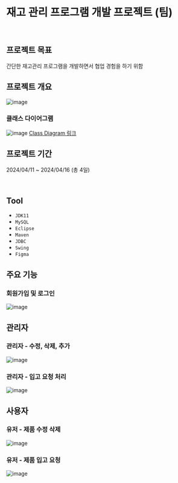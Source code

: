 # 재고 관리 프로그램 개발 프로젝트 (팀)

<br>

## 프로젝트 목표
간단한 재고관리 프로그램을 개발하면서 협업 경험을 하기 위함

## 프로젝트 개요
![image](https://github.com/shsh99/KDT_miniproject/assets/134079624/e2e4259b-fdc1-4ade-b1e5-a95ba5aa0363)

### 클래스 다이어그램
![image](https://github.com/shsh99/KDT_miniproject/assets/134079624/f1dbb5be-7723-4834-9446-6b7776be4d60)
[Class Diagram 링크](https://viewer.diagrams.net/?tags=%7B%7D&highlight=0000ff&edit=_blank&layers=1&nav=1&title=%ED%81%B4%EB%9E%98%EC%8A%A4%EB%8B%A4%EC%9D%B4%EC%96%B4%EA%B7%B8%EB%9E%A8.drawio#R7V1bl5u2Fv41Xit98CzE1Tza47RNz6SZZpL25Lxhg21WGHAAZ8b99UcCxEWSDdgIbI9mdTVGgADtT1v78kkaKffPr7%2BF1nbzMbAdbyRL9utImY9kGcimBP9BJfu0RFOygnXo2mlRqeDJ%2FdfJ7sSlO9d2oqwsLYqDwIvdbbVwGfi%2Bs4wrZVYYBi%2FVy1aBZ1cKttbaoQqelpZHl%2F7j2vEGvx38K8787rjrTUydWljL7%2Bsw2PnZI0eyskr%2B0tPPFq4uuz7aWHbwUipS3o%2BU%2BzAI4vTX8%2Bu946HmxS33z4f9P97Dd%2F23P%2F6KflhfZ%2F%2F58uff47SyX9vckn9k6PjxyVW%2F%2F8O6X%2FjBi%2Ff17%2BUX6X%2Fjv3xtl90i%2FbS8XdaiD8Ha9bMPjve4naMX99mzfHg0WwV%2B%2FJSdAfDY8ty1D38v4cs5ISz46YSxC0U0zU7EwRaWLjeuZz9Y%2B2CHPiGKYePjo9kmCN1%2FYbWWl9UJT4dxhjZZr1zxhO6ExRIsDZ0IXvOI2wUQRR%2Bt18qFD1YUZwXLwPOsbeQu8s94tkL44bMgjoPn7KKXjRs7T1tria55gR0IvUj8jF%2ByoVQy6aFWcV5LqM2k9JsTPDtxuIeXZGeNiZnesse9dGKkBS8FxBWgpGWbMrhhW6VdK%2BtW67zyAhjwR4aNFjgBFE7GqIs4zwsnfHLCny5qoyks%2Blgpgv3EgI1v2Z98bz8y5hSuYJPEibzD4LtzH3gBBNDcD1KguZ5HFGGsec4qPoi0CErM9dcPyTVztSj5nLUUKgrgvSsv6c4b17YdH6EkiK3YSiGB5L8NXD9OWlKbwf9gX7mX7rSRBl%2F8Hh6D4hj%2Bhy4P4%2FvAh99iuQkiHIi3Fwdhrj2UjvbWeihl0MF4qAMON9zIFG4oCHhuItoUAliJg5Pk%2Fwwl6TmFwL8gPMzHgAKFQoNCYQDAsxaO9xhEbuwGqP4wvZYARp3sq%2BB2%2FY0TujFHoWtyM6FPOMlcYch8lgyorv%2FuF6QTlOnPAFYh6x5qB9v9CX%2Bu0U%2BkVFw%2Fgp%2Ba6pFZ7E%2BXqPHxfaje0q3w%2FUp3H6jQQyNaXU2L8Egthy9ivwBZKpRen0pPl5rhX%2Bel9FRGB0iBsa0AQf%2BxQ7ZjZnpATErb1%2FxwnMh1qiZFCDHjDAfT3NAqaiAB6JYKrGfU7h599AFVs0LSwcXVW0hIu%2FXdYYELqpZBUceC0VW2ZNkmRM2EfQ38jaD8uYxWXASh7YTj7MQ0CjwkpCON1EYYad%2FLpHG4SqaCuInvmxGa%2BV36z%2FzLp19YH48uX7m%2BPdt%2FsN89xSFURL8ca5LO3zVR%2BoyXrD6cUMxs1Uro35ISRcq6qtNYKo%2BXnzDBxhT2EwCgNZ%2BsGgw%2FQZU4qT6NUn0Vh%2BDD89YTvuWAviUAmloFjWTQoFHxRRXQmCYn0OhHnMv59FNur30slwi%2FsjsTS2sMo8N%2BJRMz3PxKQ%2FiV5%2FqVrYXO8CuZQuflV04O%2BJU1ZknFE6uxS447k2XLolBHVeOi3h1dbpzl9w%2F21LcfrSh6gVZd8dK57e0vom2pCogpn20U5jHs8TIFwjRpEYgsNOAxzaP7Q%2B%2BePqWJg0t80iIIPCd5w%2BLj3kN335vvth7sSInfXd9cQof3qcMZbjJ73Fd4jftmvRJ3fHuK0kTwaOEFyDib2Va0ceysceD5XxMjPBEKPMoMOyBXGzHpIsldUmvrKgp24dKpV0zQrlw7x0SUNa5jV3JatIBKEgFYSqHjwW70s5r2Ykkkq%2B4R4bOUUwBETgGYRrWO9Cuz28ppJKKmiVFXU9oOVE0JRPKvPAM19Nj%2FBWkKCjqwmR%2FQQFtFQq1LkQ%2F2iWF%2FsMvPm3dNjHOya%2BZp0ewho3JekWW9S3eSjD8%2Fa36lE3gQNwSrVeRwER5okBAo9flgmyjfopeDFr3ceXXj%2F6LfUA%2BnR99KZ%2Bav5YM9H80gXb5mMFXjTqv2aKgtTtMNpkrU1LduAHTu4UPJOqSgJkIP%2FYUeVMyjyMGhAsoCUcCE4VBwy2rTkXqR1u7fdM177Xl5bQZy%2BPEh6EAnBQIRgOha7MzMNkth8JI6HalMYwIRFNPX7eEcs1APvaoHZga4V%2FVA%2Byil4LUwQobLf%2Bga6b5ibVGOg0wkGixAknmhpUEgRAwmNUrCaAyFIzkMltx5DSYyzb1lxLOffnhPEWpXKmybDjBkvFhKPKvayHdNrVI5It0mOI6f8ClM4r%2FoQdHRBz24UVylpdDBcMGt4ja0tu41itqs1%2Bjcug1NRaZA0FUEqd0o1FmcGGuGQcJBGhHCUTSCK9I0GKQrhL8vS0RNnINBGBglpHyNnGZgKcOjknBoEG2UJL0UbxzDAoADkOygIzp4hMMd%2FGBk5PGAntIQetjDGQJ6AGgEYlQMxtaByMmEsPJIsucB7EEkWPvSZZnGPvjOGpkNUVSdwHJaZbfIplPhj2Fg75bQLBeTd4advKMQyFNVxuQdk0XKmxBg727IpP0LFObcppApBTUTi%2ByRKhaxzu4srrzrnhXrZOGHWzBDYTkqwj1t5Z62Fzsr1skSO7dZPOwpf1EcLL9%2Fdn7sYLPUzakhWELJrWk6rpN5PUl9c8eDVlN39X0MbHe176Y%2B%2BGrLeOp5ndQGR0E0rnY1IwqO3W2rEnq%2FV73PCmIz7QaZl92g9OtA%2BfCdS3wNdPitfK5wnpKjsveU3qYaasnxAogscy1%2BF4bHMH4XIH1%2B6URyGJAxZg5WxdnpV%2BkU3ZOThCBh%2F165awq9A03eAQq21%2FKWArShl8%2FoKXd4MiDT3eQd2tCD3ePZpbl1wqPsc8qOqVSRYkwYtiEmyfRCnNGOrQcR0R5kKafAOCv8y%2B7sjLwPn%2BVfssDEzb%2FEno7wL8%2BYzNPJKhFMHcJL6jRVMwlKJQOOYNJciHJgOSH9Kgeaovmr5Xq7kPZDhFHSn1GiENMQwATQieHcQSkjBSeQu0cKi5wnhpF2w4jaGAiHrQem2LkNI3Qq7KmICwodMaiOIJYaUHGkajAdoYtUxvk6oosMVq86QmfEhIpchNARl6QjNKDcDa4lWCsNCC3RSkvkfe5qtIRBhyEqlsQZqwIKBXNBCsak%2BTj9qheDtT6gUC%2Bt1EveWa9HvRwwQjIuhdAv16lfDM24k4n0qc5ar1ubYLumEjcDvAJnBj0FTaRoLiIKa3RhGh3CEzc4CZv4%2FEGrteBZSRq24LkNW2zu8CqNwbdkANYld26CXBc5VrjcdMTTs%2BwvCMVzCOZzKlo78dxZWTsvTqpL9oE5pz7bjbaetX9KPvWzE8GKI7Gw%2Bs2PQ6xsIFsdAY3XQDShqSc9zepSRqVVpO7kiTwamlyId1yqYxfiYEwtuzBfZ0xRVbli1I6PuE9nTzkkmXATYjRrSj%2FUyMWNNU2%2BU83ij2DKtp4ERj%2BZ%2F5JpmOzVM%2BArYD8%2Bf3EoWOMgQHNYy4ZSxdqxjNS5sNZJWJtdwVrXc6VbA%2BVegUozejgCdTDQtdSlyfxfjsrTIFCmSieijKpJky4QY3QC93owJjddAEAbcDaArhHMHlWXSGXTFFKqQTIAyKD6ySNwZ4Ci%2FdvrARR2zusB1XRFiUJpKZIJehsqVQJzOrY%2B269AStbUcAXSPpWYec1KrDnmmi5q29NASeo1XTsVY2RNRsM5Tr1ijHaTq1F9sRXP0PN6dELBFn5veXEl5nad3KaAmbSzOc7WiZhbwYhYI0JsxdN5UM5sjqMj69j1userydrwkwCBSA11LXbWbjx97vKKeTXtd7mEZ9F%2BftX%2FH9%2FNL11WcOqVkhY9bJRTfQS9UiHWgkeWKjywpU7b%2FQ9PaLJ0FcnsFd9xaJ%2Fi6wuZHPtsjqIprXnZ%2F8MvQtp2QlLE0maJhnd3ETLYbW2rkEE%2FPU6qb%2FZ%2BPj7Px2cvGfFogHzDtmOY5o%2B%2BzkaCW%2B8RKRUia5zZ%2Fk%2Fr2RGwELBIdQVWFLP9PVSb6yDcC2wIbBAq4zF0l1x0Bhw3BSiuBxRVhZGg4rPlr7lAww52KDqAVuG%2BHw4cwz05%2FX7RO7ruHSIu2mtclLW%2FLStABkxuwfRrzi1rDdN8alM%2BzPWtXNiMq9BVxg5I17uzBV785aI3OqV3tugqASzjTaV6gwqdpmtofUmJoZUejpNBY5raXmg4GmeDzDRP8jKHwOQ5LjUmevTRB1TNCql%2BcsBmD98u%2BRR6YsACF5CT1PJKFseH4fbNlA6508M26pFJDNSDNyF6ctpHi7pAuVqWqRKEthOOsxPTKPAQQI68TKffh97pradg2reYyMBcohXOSdgiATO4CG4n%2F3LK6HPwOxP%2FaxylDhh6ZT8Inw%2BKtQi3sHI5%2FIEl4rVX0%2Bc44O5wukggTyCPt8Y7kpES8BPw603xVZNe%2FNtX5MLeLO5q82p9pZtGA6fbRNLryrpBXbSNCJyz82VEUq2UGVslMfXZULsD5asPFrMwGTR%2FvKFyNZ3Fi%2FENJHpJsWtJUDSe3p2H1i8iRUFN9Dk5RQG0fvfhAngaekOwLLwAzfeq5joL6EjDQcdsmtsaFDoA6ITGkMiZr41TodJEIatSegYPnTn%2FgugSFIBgSz%2Bg%2BTtVPNTOVcznECUzBg%2FyHuZMNNXgnVTysrQMfB%2FaWdljYJl0VPlLaOPCavdVusFI9QZ%2Bk0%2Fzbev6XqQJr1PzrXSmlzVrzKbjy6B0CYWccQqMU3UEVZVCzi9svbTDgSdNsEGTP0kFBGjTOjuGMIuN8cZS7AeWg22Xab%2FGhHePWas0r%2F4UW%2FEu%2Bj3w7B7T67SzWRW48DkrkgrTlbo%2FIWCm%2B6Lym7DQX0tfVCqTbOZsq7ebauehQksXIt5U3%2F0ZCJl28AIsfT24hPuf3vWGJC7G7JZYpCkFjTKtQmTDqo%2B3OpNcQOMINFLbIW0iPhZEryRKAb%2FrgV%2BzpCNflyjZL4oH6impD47MSyYzd%2Fnk4YGN8JWS1xN4cfjIHrkkAshCabKNhalvY3uSpz%2BaPi4ZN9%2Fk2gHCrr62Ptqoq3wKsxJeSzhV%2B43UN2AvVvzC27jUrtFPTxAjyI2A9YZHkEGtvHTS5wCecZIubdn4181J1klOsm5Id4xdQXQ5Y%2B9VdlOXAbmLTHfEZMBaDoMTMRmTzcBosA3StMZkZkxiEmTmM8lgNPOdyY0Sm2oMvqkGnhOBd0eQFIaGwvTaioZSjMMQP1M%2F0Vz4Yi%2F26l4aydDykXGC2GQjHV7I%2FZXpqhpUMhKb6sanILZGVZyzgQcToKrCDZ803Z6CgdjBo3PB62YzwXOb0CXTNP2Ghvro1D08BNG1b2fuBFGxma68pXRjzNcz211QXy%2Bc%2BnqyChTc12vhvp4gYkF%2B5fgCYhw%2Ff%2F8VwX69dJkJ%2BqvAhuC%2FCvxdFv46zPKd7hkJBuwbQRuSuWClCnDdoCoTvFTBKhIGR0d9RRBTr79v3lyvHLhvCGaqGEPEGFKqcyhLb1huapu2F5Sffik%2FeNm9OuZHvoklB%2B5Hu90GO1yf9ZTlGqEEwn3pJnT4LX8LeFDclhxxYt7mor5s6i0wcUX58tEmsUNhU%2B6tLCsE%2BdbUjTsD1of%2FCFY3byouhukVLQ0rH6KxvsWlYeU6KnVCVRUU6sEo1KpWXW9VlgwGT3ECGKMVuUx0h6NVg9XEBUO1Tg91Qk1mSZ4fQ5XFTE4t2ApnvXCISwRTHj7gD%2B%2FJiSIoxcH9QPLJN%2BUXVoR7QN49rceaS3zQsMeFBB8aOZZNhJd21kR2nPiQJbkNu7XQhYjuBL5ka0FOoQvYk%2F4VIuUm0l45rEKgpdd4c2P4sS1f%2BaFMqhO3EH9f4i9pmtl%2B6nnv2KKCPwRlmYcY3v86mt2PJjPW1CPahCp3nPROsw%2BBdGF14g8dUTRaxmfiHVF7%2FMa3BDqa0kn2%2BraUubfDjWvStCXmZH3L9qpab6Bx6%2Fl77CbPOURiBs7QEqqwxnqQQAtE1I04wgjtDy4pOqRb6M8XEqPuRmBlXo0wHLrvCmkwvegISadgmssDt3jb%2BNfFt39quBVx8bZxi66%2F8mfg2lfTpoLEdg6JrX1yGC8HWUsL0Exe6WGFtYARp4Ufu6aS4cWX6qlkOAk%2BzCqOxO67siKfxiQzMQzyVRwVAhe8qWOKTqFFcI4ugnMkKxIBM4OxsKyK13mtaBeZn3YRpKPzSUd5pzuHdMSUPDfSkdKQdERaK4UFRxlul%2BmPtIqap17X0S8rBS%2BEc8VqRtePYDdo2obDA%2BSS27TksFbzhkNGYm41RkavSjS0a%2FrW2p5BxxEiGEoE6UpqovmHYQk9hu6Sbn6csxdtzxX6SeN%2Ftvw1LQE72CHvo%2FRbCISXyXMBweGuaae2k%2BykgdI6f%2B0sP3Yd2sooP%2FNY8qFq2oowcWdh4vbuPCNMzHTnATmTtDuHXn0TYWJlwDAxMDS9EsCDQibiM03jxEAnNg6CVemNAsVQfta%2BdFnWew6%2BtKwBlXhSFtwu0JbW2W0cWqWnMHOD46GJ8%2Fm5fibOm2pjFOvDoVjWZOXOLP1VY9KaJN%2BpsqGbumRMVAWDpy3AFYnoK0CfEDkVXgAHWraJDGeAaxTAv0ZOM4yXUV1ZbKJ%2BPYlR8x3Zim5R6RRFH%2BlrPYlJw36hDtgtgKEQPcE0iLG6sXIHE3I5CbXZAhJtsQ%2BAQSh3aaLUvJtOJKEUFZzTW%2BBhGCCTubgc2l2bj4GNVqV4%2F38%3D)
<br>

## 프로젝트 기간
2024/04/11 ~ 2024/04/16 (총 4일)

<br>

## Tool
- `JDK11`
- `MySQL`
- `Eclipse`
- `Maven`
- `JDBC`
- `Swing`
- `Figma`

## 주요 기능
### 회원가입 및 로그인

![image](https://github.com/shsh99/KDT_miniproject/assets/134079624/e45eb542-0f06-424e-b12a-bccf999f1ba5)

## 관리자
### 관리자 - 수정, 삭제, 추가
![image](https://github.com/shsh99/KDT_miniproject/assets/134079624/21e9fba2-e2df-4e31-bd46-c975cd963131)

### 관리자 - 입고 요청 처리
![image](https://github.com/shsh99/KDT_miniproject/assets/134079624/9c3d2b0b-4c3d-4be2-8b14-b832843a3772)

## 사용자
### 유저 - 제품 수정 삭제
![image](https://github.com/shsh99/KDT_miniproject/assets/134079624/20e7b7b9-0862-456d-bfdd-957b863f1dd4)

### 유저 - 제품 입고 요청
![image](https://github.com/shsh99/KDT_miniproject/assets/134079624/70c9224a-6be8-48a4-aac1-419d18e94e9f)

